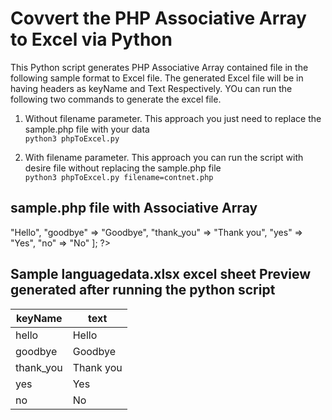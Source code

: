 # Covvert the PHP Associative Array to Excel via Python

This Python script generates PHP Associative Array contained file in the following sample format to Excel file. The generated Excel file will be in having headers as keyName and Text Respectively. YOu can run the following two commands to generate the excel file.

1. Without filename parameter. This approach you just need to replace the sample.php file with your data\
```python3 phpToExcel.py```

2. With filename parameter. This approach you can run the script with desire file without replacing the sample.php file\
```python3 phpToExcel.py filename=contnet.php```

## sample.php file with Associative Array

<?php

return [
    "hello" => "Hello",
    "goodbye" => "Goodbye",
    "thank_you" => "Thank you",
    "yes" => "Yes",
    "no" => "No"
];

?>

## Sample languagedata.xlsx excel sheet Preview generated after running the python script 

| keyName    | text         |
|------------|--------------|
| hello      | Hello        |
| goodbye    | Goodbye      |
| thank_you  | Thank you   |
| yes        | Yes           |
| no         | No            |

